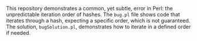This repository demonstrates a common, yet subtle, error in Perl: the unpredictable iteration order of hashes. The `bug.pl` file shows code that iterates through a hash, expecting a specific order, which is not guaranteed. The solution, `bugSolution.pl`, demonstrates how to iterate in a defined order if needed.